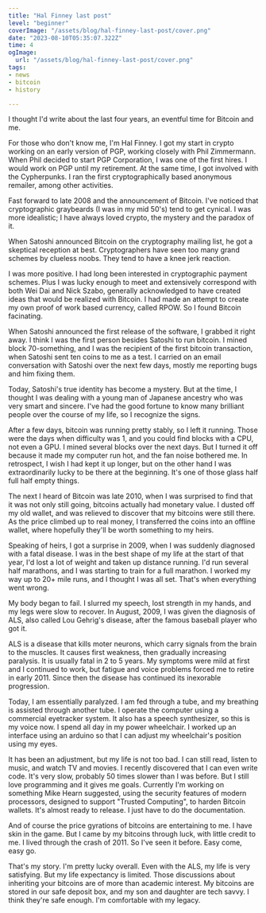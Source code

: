 ```yaml
---
title: "Hal Finney last post"
level: "beginner"
coverImage: "/assets/blog/hal-finney-last-post/cover.png"
date: "2023-08-10T05:35:07.322Z"
time: 4
ogImage:
  url: "/assets/blog/hal-finney-last-post/cover.png"
tags:
- news
- bitcoin
- history

---
```


I thought I'd write about the last four years, an eventful time for Bitcoin and me.

For those who don't know me, I'm Hal Finney. I got my start in crypto working on an early version of PGP, working closely with Phil Zimmermann. When Phil decided to start PGP Corporation, I was one of the first hires. I would work on PGP until my retirement. At the same time, I got involved with the Cypherpunks. I ran the first cryptographically based anonymous remailer, among other activities.

Fast forward to late 2008 and the announcement of Bitcoin. I've noticed that cryptographic graybeards (I was in my mid 50's) tend to get cynical. I was more idealistic; I have always loved crypto, the mystery and the paradox of it.

When Satoshi announced Bitcoin on the cryptography mailing list, he got a skeptical reception at best. Cryptographers have seen too many grand schemes by clueless noobs. They tend to have a knee jerk reaction.

I was more positive. I had long been interested in cryptographic payment schemes. Plus I was lucky enough to meet and extensively correspond with both Wei Dai and Nick Szabo, generally acknowledged to have created ideas that would be realized with Bitcoin. I had made an attempt to create my own proof of work based currency, called RPOW. So I found Bitcoin facinating.

When Satoshi announced the first release of the software, I grabbed it right away. I think I was the first person besides Satoshi to run bitcoin. I mined block 70-something, and I was the recipient of the first bitcoin transaction, when Satoshi sent ten coins to me as a test. I carried on an email conversation with Satoshi over the next few days, mostly me reporting bugs and him fixing them.

Today, Satoshi's true identity has become a mystery. But at the time, I thought I was dealing with a young man of Japanese ancestry who was very smart and sincere. I've had the good fortune to know many brilliant people over the course of my life, so I recognize the signs.

After a few days, bitcoin was running pretty stably, so I left it running. Those were the days when difficulty was 1, and you could find blocks with a CPU, not even a GPU. I mined several blocks over the next days. But I turned it off because it made my computer run hot, and the fan noise bothered me. In retrospect, I wish I had kept it up longer, but on the other hand I was extraordinarily lucky to be there at the beginning. It's one of those glass half full half empty things.

The next I heard of Bitcoin was late 2010, when I was surprised to find that it was not only still going, bitcoins actually had monetary value. I dusted off my old wallet, and was relieved to discover that my bitcoins were still there. As the price climbed up to real money, I transferred the coins into an offline wallet, where hopefully they'll be worth something to my heirs.

Speaking of heirs, I got a surprise in 2009, when I was suddenly diagnosed with a fatal disease. I was in the best shape of my life at the start of that year, I'd lost a lot of weight and taken up distance running. I'd run several half marathons, and I was starting to train for a full marathon. I worked my way up to 20+ mile runs, and I thought I was all set. That's when everything went wrong.

<!-- banner_place -->

My body began to fail. I slurred my speech, lost strength in my hands, and my legs were slow to recover. In August, 2009, I was given the diagnosis of ALS, also called Lou Gehrig's disease, after the famous baseball player who got it.

ALS is a disease that kills moter neurons, which carry signals from the brain to the muscles. It causes first weakness, then gradually increasing paralysis. It is usually fatal in 2 to 5 years. My symptoms were mild at first and I continued to work, but fatigue and voice problems forced me to retire in early 2011. Since then the disease has continued its inexorable progression.

Today, I am essentially paralyzed. I am fed through a tube, and my breathing is assisted through another tube. I operate the computer using a commercial eyetracker system. It also has a speech synthesizer, so this is my voice now. I spend all day in my power wheelchair. I worked up an interface using an arduino so that I can adjust my wheelchair's position using my eyes.

It has been an adjustment, but my life is not too bad. I can still read, listen to music, and watch TV and movies. I recently discovered that I can even write code. It's very slow, probably 50 times slower than I was before. But I still love programming and it gives me goals. Currently I'm working on something Mike Hearn suggested, using the security features of modern processors, designed to support "Trusted Computing", to harden Bitcoin wallets. It's almost ready to release. I just have to do the documentation.

And of course the price gyrations of bitcoins are entertaining to me. I have skin in the game. But I came by my bitcoins through luck, with little credit to me. I lived through the crash of 2011. So I've seen it before. Easy come, easy go.

That's my story. I'm pretty lucky overall. Even with the ALS, my life is very satisfying. But my life expectancy is limited. Those discussions about inheriting your bitcoins are of more than academic interest. My bitcoins are stored in our safe deposit box, and my son and daughter are tech savvy. I think they're safe enough. I'm comfortable with my legacy.